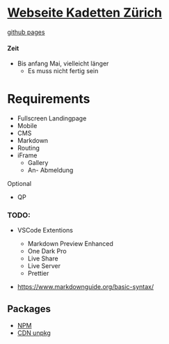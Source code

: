 # [Webseite Kadetten Zürich](https://kadettenzuerich.ch/)
[github pages](http://nuuh5.github.io/SchulProjektWeb)

#### Zeit

- Bis anfang Mai, vielleicht länger
  - Es muss nicht fertig sein

# Requirements

- Fullscreen Landingpage
- Mobile
- CMS
- Markdown
- Routing
- iFrame
  - Gallery
  - An- Abmeldung

Optional

- QP

### TODO:

- VSCode Extentions

  - Markdown Preview Enhanced
  - One Dark Pro
  - Live Share
  - Live Server
  - Prettier

- https://www.markdownguide.org/basic-syntax/

## Packages

- [NPM](https://www.npmjs.com/)
- [CDN unpkg](https://unpkg.com)
